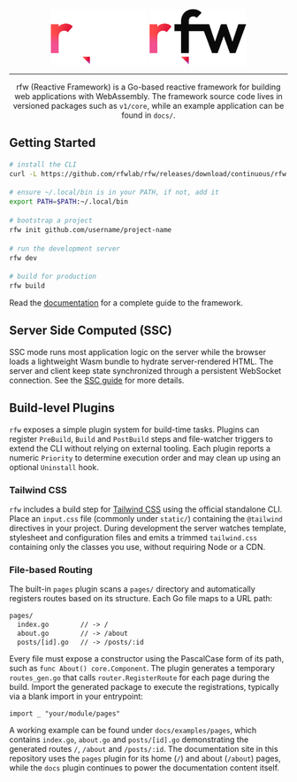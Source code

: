 <div align="center">
<img src="https://github.com/rfwlab/brandbook/blob/main/logos/full/png/light-full.png#gh-dark-mode-only" height="100">
<img src="https://github.com/rfwlab/brandbook/blob/main/logos/full/png/dark-full.png#gh-light-mode-only" height="100">
<hr />
<p>rfw (Reactive Framework) is a Go-based reactive framework for building web applications with WebAssembly. The framework source code lives in versioned packages such as <code>v1/core</code>, while an example application can be found in <code>docs/</code>.</p>
</div>

## Getting Started

```bash
# install the CLI
curl -L https://github.com/rfwlab/rfw/releases/download/continuous/rfw -o ~/.local/bin/rfw && chmod +x ~/.local/bin/rfw

# ensure ~/.local/bin is in your PATH, if not, add it
export PATH=$PATH:~/.local/bin

# bootstrap a project
rfw init github.com/username/project-name

# run the development server
rfw dev

# build for production
rfw build
```

Read the [documentation](./docs/articles/index.md) for a complete guide to the framework.

## Server Side Computed (SSC)

SSC mode runs most application logic on the server while the browser loads a lightweight Wasm bundle to hydrate server-rendered HTML. The server and client keep state synchronized through a persistent WebSocket connection. See the [SSC guide](./docs/articles/guide/ssc.md) for more details.

## Build-level Plugins

`rfw` exposes a simple plugin system for build-time tasks. Plugins can register
`PreBuild`, `Build` and `PostBuild` steps and file-watcher triggers to extend
the CLI without relying on external tooling. Each plugin reports a numeric
`Priority` to determine execution order and may clean up using an optional
`Uninstall` hook.

### Tailwind CSS

`rfw` includes a build step for [Tailwind CSS](https://tailwindcss.com/) using the official standalone CLI.
Place an `input.css` file (commonly under `static/`) containing the `@tailwind` directives in your project. During development the server watches
template, stylesheet and configuration files and emits a trimmed `tailwind.css`
containing only the classes you use, without requiring Node or a CDN.

### File-based Routing

The built-in `pages` plugin scans a `pages/` directory and automatically
registers routes based on its structure. Each Go file maps to a URL path:

```
pages/
  index.go        // -> /
  about.go        // -> /about
  posts/[id].go   // -> /posts/:id
```

Every file must expose a constructor using the PascalCase form of its path,
such as `func About() core.Component`. The plugin generates a temporary
`routes_gen.go` that calls `router.RegisterRoute` for each page during the
build. Import the generated package to execute the registrations, typically
via a blank import in your entrypoint:

```
import _ "your/module/pages"
```

A working example can be found under `docs/examples/pages`, which
contains `index.go`, `about.go` and `posts/[id].go` demonstrating the
generated routes `/`, `/about` and `/posts/:id`. The documentation site in
this repository uses the `pages` plugin for its home (`/`) and about (`/about`)
pages, while the `docs` plugin continues to power the documentation
content itself.
